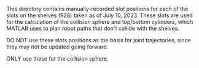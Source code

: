 This directory contains manually-recorded slot positions for each of the slots on the shelves (928) taken as of July 10, 2023. These slots are used for the calculation of the collision sphere and top/bottom cylinders, which MATLAB uses to plan robot paths that don't collide with the shelves.

DO NOT use these slots positions as the basis for joint trajectories, since they may not be updated going forward.

ONLY use these for the collision sphere.

